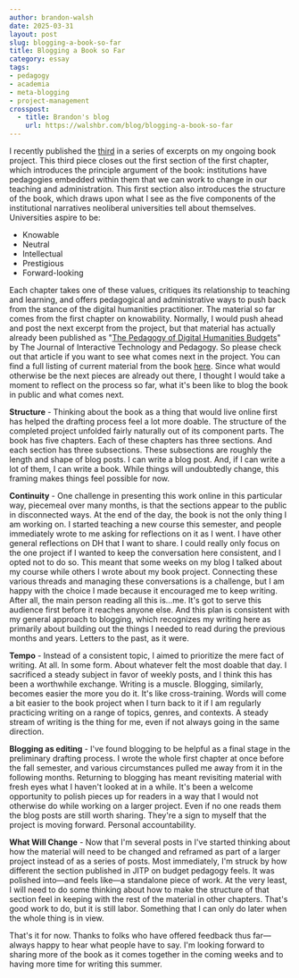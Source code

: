 ```yaml
---
author: brandon-walsh
date: 2025-03-31
layout: post
slug: blogging-a-book-so-far
title: Blogging a Book so Far
category: essay
tags:
- pedagogy
- academia
- meta-blogging
- project-management
crosspost:
  - title: Brandon's blog
    url: https://walshbr.com/blog/blogging-a-book-so-far
---
```

I recently published the [third](https://walshbr.com/blog/on-the-limited-knowability-of-institutions) in a series of excerpts on my ongoing book project. This third piece closes out the first section of the first chapter, which introduces the principle argument of the book: institutions have pedagogies embedded within them that we can work to change in our teaching and administration. This first section also introduces the structure of the book, which draws upon what I see as the five components of the institutional narratives neoliberal universities tell about themselves. Universities aspire to be:

* Knowable
* Neutral 
* Intellectual 
* Prestigious
* Forward-looking

Each chapter takes one of these values, critiques its relationship to teaching and learning, and offers pedagogical and administrative ways to push back from the stance of the digital humanities practitioner. The material so far comes from the first chapter on knowability. Normally, I would push ahead and post the next excerpt from the project, but that material has actually already been published as "[The Pedagogy of Digital Humanities Budgets](https://cuny.manifoldapp.org/read/the-pedagogy-of-digital-humanities-budgets/section/535711a2-083e-43c8-8e9a-dd1c677eb57a)" by The Journal of Interactive Technology and Pedagogy. So please check out that article if you want to see what comes next in the project. You can find a full listing of current material from the book [here](https://walshbr.com/tag/book/). Since what would otherwise be the next pieces are already out there, I thought I would take a moment to reflect on the process so far, what it's been like to blog the book in public and what comes next.

**Structure** - Thinking about the book as a thing that would live online first has helped the drafting process feel a lot more doable. The structure of the completed project unfolded fairly naturally out of its component parts. The book has five chapters. Each of these chapters has three sections. And each section has three subsections. These subsections are roughly the length and shape of blog posts. I can write a blog post. And, if I can write a lot of them, I can write a book. While things will undoubtedly change, this framing makes things feel possible for now.

**Continuity** - One challenge in presenting this work online in this particular way, piecemeal over many months, is that the sections appear to the public in disconnected ways. At the end of the day, the book is not the only thing I am working on. I started teaching a new course this semester, and people immediately wrote to me asking for reflections on it as I went. I have other general reflections on DH that I want to share. I could really only focus on the one project if I wanted to keep the conversation here consistent, and I opted not to do so. This meant that some weeks on my blog I talked about my course while others I wrote about my book project. Connecting these various threads and managing these conversations is a challenge, but I am happy with the choice I made because it encouraged me to keep writing. After all, the main person reading all this is…me. It's got to serve this audience first before it reaches anyone else. And this plan is consistent with my general approach to blogging, which recognizes my writing here as primarily about building out the things I needed to read during the previous months and years. Letters to the past, as it were. 

**Tempo** - Instead of a consistent topic, I aimed to prioritize the mere fact of writing. At all. In some form. About whatever felt the most doable that day. I sacrificed a steady subject in favor of weekly posts, and I think this has been a worthwhile exchange. Writing is a muscle. Blogging, similarly, becomes easier the more you do it. It's like cross-training. Words will come a bit easier to the book project when I turn back to it if I am regularly practicing writing on a range of topics, genres, and contexts. A steady stream of writing is the thing for me, even if not always going in the same direction. 

**Blogging as editing** - I've found blogging to be helpful as a final stage in the preliminary drafting process. I wrote the whole first chapter at once before the fall semester, and various circumstances pulled me away from it in the following months. Returning to blogging has meant revisiting material with fresh eyes what I haven't looked at in a while. It's been a welcome opportunity to polish pieces up for readers in a way that I would not otherwise do while working on a larger project. Even if no one reads them the blog posts are still worth sharing. They're a sign to myself that the project is moving forward. Personal accountability.

**What Will Change** - Now that I'm several posts in I've started thinking about how the material will need to be changed and reframed as part of a larger project instead of as a series of posts. Most immediately, I'm struck by how different the section published in JITP on budget pedagogy feels. It was polished into—and feels like—a standalone piece of work. At the very least, I will need to do some thinking about how to make the structure of that section feel in keeping with the rest of the material in other chapters. That's good work to do, but it is still labor. Something that I can only do later when the whole thing is in view. 

That's it for now. Thanks to folks who have offered feedback thus far—always happy to hear what people have to say. I'm looking forward to sharing more of the book as it comes together in the coming weeks and to having more time for writing this summer.
